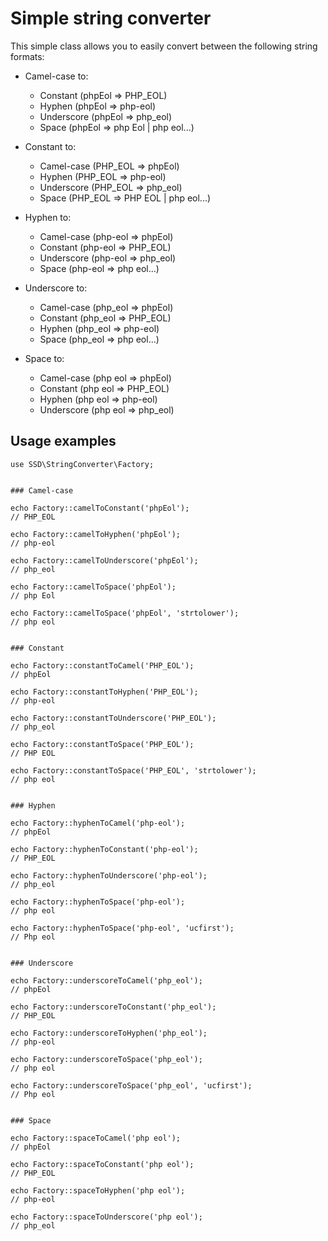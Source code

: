 # Simple string converter

This simple class allows you to easily convert between the following string formats:


- Camel-case to:
    - Constant (phpEol => PHP_EOL)
    - Hyphen (phpEol => php-eol)
    - Underscore (phpEol => php_eol)
    - Space (phpEol => php Eol | php eol...)

- Constant to:
    - Camel-case (PHP_EOL => phpEol)
    - Hyphen (PHP_EOL => php-eol)
    - Underscore (PHP_EOL => php_eol)
    - Space (PHP_EOL => PHP EOL | php eol...)

- Hyphen to:
    - Camel-case (php-eol => phpEol)
    - Constant (php-eol => PHP_EOL)
    - Underscore (php-eol => php_eol)
    - Space (php-eol => php eol...)

- Underscore to:
    - Camel-case (php_eol => phpEol)
    - Constant (php_eol => PHP_EOL)
    - Hyphen (php_eol => php-eol)
    - Space (php_eol => php eol...)

- Space to:
    - Camel-case (php eol => phpEol)
    - Constant (php eol => PHP_EOL)
    - Hyphen (php eol => php-eol)
    - Underscore (php eol => php_eol)

## Usage examples

```
use SSD\StringConverter\Factory;


### Camel-case

echo Factory::camelToConstant('phpEol');
// PHP_EOL

echo Factory::camelToHyphen('phpEol');
// php-eol

echo Factory::camelToUnderscore('phpEol');
// php_eol

echo Factory::camelToSpace('phpEol');
// php Eol

echo Factory::camelToSpace('phpEol', 'strtolower');
// php eol


### Constant

echo Factory::constantToCamel('PHP_EOL');
// phpEol

echo Factory::constantToHyphen('PHP_EOL');
// php-eol

echo Factory::constantToUnderscore('PHP_EOL');
// php_eol

echo Factory::constantToSpace('PHP_EOL');
// PHP EOL

echo Factory::constantToSpace('PHP_EOL', 'strtolower');
// php eol


### Hyphen

echo Factory::hyphenToCamel('php-eol');
// phpEol

echo Factory::hyphenToConstant('php-eol');
// PHP_EOL

echo Factory::hyphenToUnderscore('php-eol');
// php_eol

echo Factory::hyphenToSpace('php-eol');
// php eol

echo Factory::hyphenToSpace('php-eol', 'ucfirst');
// Php eol


### Underscore

echo Factory::underscoreToCamel('php_eol');
// phpEol

echo Factory::underscoreToConstant('php_eol');
// PHP_EOL

echo Factory::underscoreToHyphen('php_eol');
// php-eol

echo Factory::underscoreToSpace('php_eol');
// php eol

echo Factory::underscoreToSpace('php_eol', 'ucfirst');
// Php eol


### Space

echo Factory::spaceToCamel('php eol');
// phpEol

echo Factory::spaceToConstant('php eol');
// PHP_EOL

echo Factory::spaceToHyphen('php eol');
// php-eol

echo Factory::spaceToUnderscore('php eol');
// php_eol
```